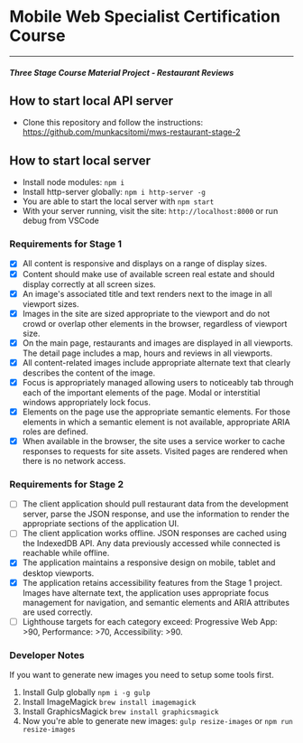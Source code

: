 # Mobile Web Specialist Certification Course
---
#### _Three Stage Course Material Project - Restaurant Reviews_

## How to start local API server

- Clone this repository and follow the instructions: https://github.com/munkacsitomi/mws-restaurant-stage-2

## How to start local server

- Install node modules: `npm i`
- Install http-server globally: `npm i http-server -g`
- You are able to start the local server with `npm start`
- With your server running, visit the site: `http://localhost:8000` or run debug from VSCode

### Requirements for Stage 1

- [x] All content is responsive and displays on a range of display sizes.
- [x] Content should make use of available screen real estate and should display correctly at all screen sizes.
- [x] An image's associated title and text renders next to the image in all viewport sizes.
- [x] Images in the site are sized appropriate to the viewport and do not crowd or overlap other elements in the browser, regardless of viewport size.
- [x] On the main page, restaurants and images are displayed in all viewports. The detail page includes a map, hours and reviews in all viewports.
- [x] All content-related images include appropriate alternate text that clearly describes the content of the image.
- [x] Focus is appropriately managed allowing users to noticeably tab through each of the important elements of the page. Modal or interstitial windows appropriately lock focus.
- [x] Elements on the page use the appropriate semantic elements. For those elements in which a semantic element is not available, appropriate ARIA roles are defined.
- [x] When available in the browser, the site uses a service worker to cache responses to requests for site assets. Visited pages are rendered when there is no network access.

### Requirements for Stage 2

- [ ] The client application should pull restaurant data from the development server, parse the JSON response, and use the information to render the appropriate sections of the application UI.
- [ ] The client application works offline. JSON responses are cached using the IndexedDB API. Any data previously accessed while connected is reachable while offline.
- [x] The application maintains a responsive design on mobile, tablet and desktop viewports.
- [x] The application retains accessibility features from the Stage 1 project. Images have alternate text, the application uses appropriate focus management for navigation, and semantic elements and ARIA attributes are used correctly.
- [ ] Lighthouse targets for each category exceed: Progressive Web App: >90, Performance: >70, Accessibility: >90.

### Developer Notes

If you want to generate new images you need to setup some tools first.
1. Install Gulp globally `npm i -g gulp`
2. Install ImageMagick `brew install imagemagick`
3. Install GraphicsMagick `brew install graphicsmagick`
4. Now you're able to generate new images: `gulp resize-images` or `npm run resize-images`
